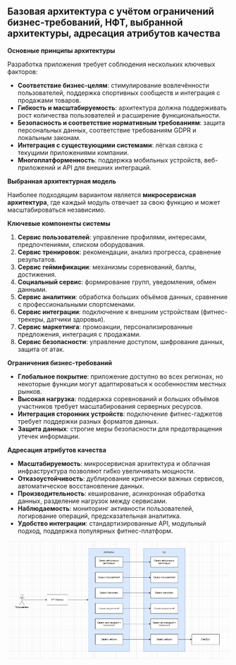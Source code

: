 ## Базовая архитектура с учётом ограничений бизнес-требований, НФТ, выбранной архитектуры, адресация атрибутов качества

**Основные принципы архитектуры**

Разработка приложения требует соблюдения нескольких ключевых факторов:

- **Соответствие бизнес-целям**: стимулирование вовлечённости пользователей, поддержка спортивных сообществ и интеграция с продажами товаров.
- **Гибкость и масштабируемость**: архитектура должна поддерживать рост количества пользователей и расширение функциональности.
- **Безопасность и соответствие нормативным требованиям**: защита персональных данных, соответствие требованиям GDPR и локальным законам.
- **Интеграция с существующими системами**: лёгкая связка с текущими приложениями компании.
- **Многоплатформенность**: поддержка мобильных устройств, веб-приложений и API для внешних интеграций.

**Выбранная архитектурная модель**

Наиболее подходящим вариантом является **микросервисная архитектура**, где каждый модуль отвечает за свою функцию и может масштабироваться независимо.

**Ключевые компоненты системы**

1. **Сервис пользователей**: управление профилями, интересами, предпочтениями, списком оборудования.
2. **Сервис тренировок**: рекомендации, анализ прогресса, сравнение результатов.
3. **Сервис геймификации**: механизмы соревнований, баллы, достижения.
4. **Социальный сервис**: формирование групп, уведомления, обмен данными.
5. **Сервис аналитики**: обработка больших объёмов данных, сравнение с профессиональными спортсменами.
6. **Сервис интеграции**: подключение к внешним устройствам (фитнес-трекеры, датчики здоровья).
7. **Сервис маркетинга**: промоакции, персонализированные предложения, интеграция с продажами.
8. **Сервис безопасности**: управление доступом, шифрование данных, защита от атак.

**Ограничения бизнес-требований**

- **Глобальное покрытие**: приложение доступно во всех регионах, но некоторые функции могут адаптироваться к особенностям местных рынков.
- **Высокая нагрузка**: поддержка соревнований и больших объёмов участников требует масштабирования серверных ресурсов.
- **Интеграция сторонних устройств**: подключение фитнес-гаджетов требует поддержки разных форматов данных.
- **Защита данных**: строгие меры безопасности для предотвращения утечек информации.

**Адресация атрибутов качества**

- **Масштабируемость**: микросервисная архитектура и облачная инфраструктура позволяют гибко увеличивать мощности.
- **Отказоустойчивость**: дублирование критически важных сервисов, автоматическое восстановление данных.
- **Производительность**: кеширование, асинхронная обработка данных, разделение нагрузок между сервисами.
- **Наблюдаемость**: мониторинг активности пользователей, логирование операций, предсказательная аналитика.
- **Удобство интеграции**: стандартизированные API, модульный подход, поддержка популярных фитнес-платформ.

![image](image/Screenshot_5.png)
